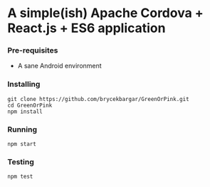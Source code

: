 # A simple(ish) Apache Cordova + React.js + ES6 application #

### Pre-requisites ###
- A sane Android environment

### Installing ###
```
git clone https://github.com/brycekbargar/GreenOrPink.git
cd GreenOrPink
npm install
```

### Running ###
`npm start`

### Testing ###
`npm test`

